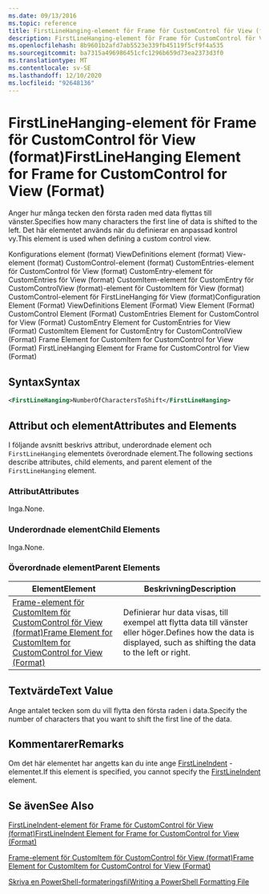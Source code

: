 ```yaml
---
ms.date: 09/13/2016
ms.topic: reference
title: FirstLineHanging-element för Frame för CustomControl för View (format)
description: FirstLineHanging-element för Frame för CustomControl för View (format)
ms.openlocfilehash: 8b9601b2afd7ab5523e339fb45119f5cf9f4a535
ms.sourcegitcommit: ba7315a496986451cfc1296b659d73ea2373d3f0
ms.translationtype: MT
ms.contentlocale: sv-SE
ms.lasthandoff: 12/10/2020
ms.locfileid: "92648136"
---
```

# <a name="firstlinehanging-element-for-frame-for-customcontrol-for-view-format"></a><span data-ttu-id="d07ca-103">FirstLineHanging-element för Frame för CustomControl för View (format)</span><span class="sxs-lookup"><span data-stu-id="d07ca-103">FirstLineHanging Element for Frame for CustomControl for View (Format)</span></span>

<span data-ttu-id="d07ca-104">Anger hur många tecken den första raden med data flyttas till vänster.</span><span class="sxs-lookup"><span data-stu-id="d07ca-104">Specifies how many characters the first line of data is shifted to the left.</span></span> <span data-ttu-id="d07ca-105">Det här elementet används när du definierar en anpassad kontrol vy.</span><span class="sxs-lookup"><span data-stu-id="d07ca-105">This element is used when defining a custom control view.</span></span>

<span data-ttu-id="d07ca-106">Konfigurations element (format) ViewDefinitions element (format) View-element (format) CustomControl-element (format) CustomEntries-element för CustomControl för View (format) CustomEntry-element för CustomEntries för View (format) CustomItem-element för CustomEntry för CustomControlView (format)-element för CustomItem för View (format) CustomControl-element för FirstLineHanging för View (format)</span><span class="sxs-lookup"><span data-stu-id="d07ca-106">Configuration Element (Format) ViewDefinitions Element (Format) View Element (Format) CustomControl Element (Format) CustomEntries Element for CustomControl for View (Format) CustomEntry Element for CustomEntries for View (Format) CustomItem Element for CustomEntry for CustomControlView (Format) Frame Element for CustomItem for CustomControl for View (Format) FirstLineHanging Element for Frame for CustomControl for View (Format)</span></span>

## <a name="syntax"></a><span data-ttu-id="d07ca-107">Syntax</span><span class="sxs-lookup"><span data-stu-id="d07ca-107">Syntax</span></span>

```xml
<FirstLineHanging>NumberOfCharactersToShift</FirstLineHanging>
```

## <a name="attributes-and-elements"></a><span data-ttu-id="d07ca-108">Attribut och element</span><span class="sxs-lookup"><span data-stu-id="d07ca-108">Attributes and Elements</span></span>

<span data-ttu-id="d07ca-109">I följande avsnitt beskrivs attribut, underordnade element och `FirstLineHanging` elementets överordnade element.</span><span class="sxs-lookup"><span data-stu-id="d07ca-109">The following sections describe attributes, child elements, and parent element of the `FirstLineHanging` element.</span></span>

### <a name="attributes"></a><span data-ttu-id="d07ca-110">Attribut</span><span class="sxs-lookup"><span data-stu-id="d07ca-110">Attributes</span></span>

<span data-ttu-id="d07ca-111">Inga.</span><span class="sxs-lookup"><span data-stu-id="d07ca-111">None.</span></span>

### <a name="child-elements"></a><span data-ttu-id="d07ca-112">Underordnade element</span><span class="sxs-lookup"><span data-stu-id="d07ca-112">Child Elements</span></span>

<span data-ttu-id="d07ca-113">Inga.</span><span class="sxs-lookup"><span data-stu-id="d07ca-113">None.</span></span>

### <a name="parent-elements"></a><span data-ttu-id="d07ca-114">Överordnade element</span><span class="sxs-lookup"><span data-stu-id="d07ca-114">Parent Elements</span></span>

|<span data-ttu-id="d07ca-115">Element</span><span class="sxs-lookup"><span data-stu-id="d07ca-115">Element</span></span>|<span data-ttu-id="d07ca-116">Beskrivning</span><span class="sxs-lookup"><span data-stu-id="d07ca-116">Description</span></span>|
|-------------|-----------------|
|[<span data-ttu-id="d07ca-117">Frame-element för CustomItem för CustomControl för View (format)</span><span class="sxs-lookup"><span data-stu-id="d07ca-117">Frame Element for CustomItem for CustomControl for View (Format)</span></span>](./frame-element-for-customitem-for-customcontrol-for-view-format.md)|<span data-ttu-id="d07ca-118">Definierar hur data visas, till exempel att flytta data till vänster eller höger.</span><span class="sxs-lookup"><span data-stu-id="d07ca-118">Defines how the data is displayed, such as shifting the data to the left or right.</span></span>|

## <a name="text-value"></a><span data-ttu-id="d07ca-119">Textvärde</span><span class="sxs-lookup"><span data-stu-id="d07ca-119">Text Value</span></span>

<span data-ttu-id="d07ca-120">Ange antalet tecken som du vill flytta den första raden i data.</span><span class="sxs-lookup"><span data-stu-id="d07ca-120">Specify the number of characters that you want to shift the first line of the data.</span></span>

## <a name="remarks"></a><span data-ttu-id="d07ca-121">Kommentarer</span><span class="sxs-lookup"><span data-stu-id="d07ca-121">Remarks</span></span>

<span data-ttu-id="d07ca-122">Om det här elementet har angetts kan du inte ange [FirstLineIndent](./firstlineindent-element-for-frame-for-customcontrol-for-view-format.md) -elementet.</span><span class="sxs-lookup"><span data-stu-id="d07ca-122">If this element is specified, you cannot specify the [FirstLineIndent](./firstlineindent-element-for-frame-for-customcontrol-for-view-format.md) element.</span></span>

## <a name="see-also"></a><span data-ttu-id="d07ca-123">Se även</span><span class="sxs-lookup"><span data-stu-id="d07ca-123">See Also</span></span>

[<span data-ttu-id="d07ca-124">FirstLineIndent-element för Frame för CustomControl för View (format)</span><span class="sxs-lookup"><span data-stu-id="d07ca-124">FirstLineIndent Element for Frame for CustomControl for View (Format)</span></span>](./firstlineindent-element-for-frame-for-customcontrol-for-view-format.md)

[<span data-ttu-id="d07ca-125">Frame-element för CustomItem för CustomControl för View (format)</span><span class="sxs-lookup"><span data-stu-id="d07ca-125">Frame Element for CustomItem for CustomControl for View (Format)</span></span>](./frame-element-for-customitem-for-customcontrol-for-view-format.md)

[<span data-ttu-id="d07ca-126">Skriva en PowerShell-formateringsfil</span><span class="sxs-lookup"><span data-stu-id="d07ca-126">Writing a PowerShell Formatting File</span></span>](./writing-a-powershell-formatting-file.md)
